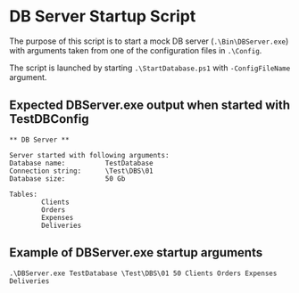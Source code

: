 # DB Server Startup Script

The purpose of this script is to start a mock DB server (`.\Bin\DBServer.exe`) with arguments taken from one of the configuration files in `.\Config`. 

The script is launched by starting `.\StartDatabase.ps1` with `-ConfigFileName` argument.

## Expected DBServer.exe output when started with TestDBConfig
```
** DB Server **

Server started with following arguments:
Database name:          TestDatabase
Connection string:      \Test\DBS\01
Database size:          50 Gb

Tables:
        Clients
        Orders
        Expenses
        Deliveries
```

## Example of DBServer.exe startup arguments
`.\DBServer.exe TestDatabase \Test\DBS\01 50 Clients Orders Expenses Deliveries`